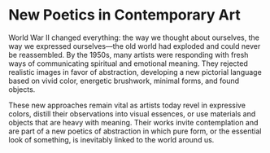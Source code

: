 # New Poetics in Contemporary Art

World War II changed everything: the way we thought about ourselves, the way we expressed ourselves—the old world had exploded and could never be reassembled. By the 1950s, many artists were responding with fresh ways of communicating spiritual and emotional meaning. They rejected realistic images in favor of abstraction, developing a new pictorial language based on vivid color, energetic brushwork, minimal forms, and found objects. 

These new approaches remain vital as artists today revel in expressive colors, distill their observations into visual essences, or use materials and objects that are heavy with meaning. Their works invite contemplation and are part of a new poetics of abstraction in which pure form, or the essential look of something, is inevitably linked to the world around us.


